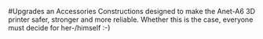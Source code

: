 #Upgrades an Accessories
Constructions designed to make the Anet-A6 3D printer safer, stronger and more reliable.
Whether this is the case, everyone must decide for her-/himself :-)